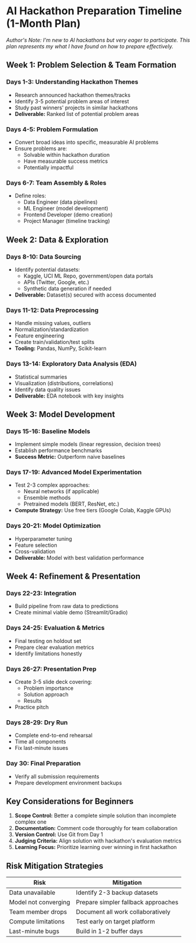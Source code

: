 # AI Hackathon Preparation Timeline (1-Month Plan)

*Author's Note: I'm new to AI hackathons but very eager to participate. This plan represents my what I have found on how to prepare effectively.*

## Week 1: Problem Selection & Team Formation

### Days 1-3: Understanding Hackathon Themes
- Research announced hackathon themes/tracks
- Identify 3-5 potential problem areas of interest
- Study past winners' projects in similar hackathons
- **Deliverable:** Ranked list of potential problem areas

### Days 4-5: Problem Formulation
- Convert broad ideas into specific, measurable AI problems
- Ensure problems are:
  - Solvable within hackathon duration
  - Have measurable success metrics
  - Potentially impactful


### Days 6-7: Team Assembly & Roles
- Define roles:
  - Data Engineer (data pipelines)
  - ML Engineer (model development)
  - Frontend Developer (demo creation)
  - Project Manager (timeline tracking)


## Week 2: Data & Exploration

### Days 8-10: Data Sourcing
- Identify potential datasets:
  - Kaggle, UCI ML Repo, government/open data portals
  - APIs (Twitter, Google, etc.)
  - Synthetic data generation if needed
- **Deliverable:** Dataset(s) secured with access documented

### Days 11-12: Data Preprocessing
- Handle missing values, outliers
- Normalization/standardization
- Feature engineering
- Create train/validation/test splits
- **Tooling:** Pandas, NumPy, Scikit-learn

### Days 13-14: Exploratory Data Analysis (EDA)
- Statistical summaries
- Visualization (distributions, correlations)
- Identify data quality issues
- **Deliverable:** EDA notebook with key insights

## Week 3: Model Development

### Days 15-16: Baseline Models
- Implement simple models (linear regression, decision trees)
- Establish performance benchmarks
- **Success Metric:** Outperform naive baselines

### Days 17-19: Advanced Model Experimentation
- Test 2-3 complex approaches:
  - Neural networks (if applicable)
  - Ensemble methods
  - Pretrained models (BERT, ResNet, etc.)
- **Compute Strategy:** Use free tiers (Google Colab, Kaggle GPUs)

### Days 20-21: Model Optimization
- Hyperparameter tuning
- Feature selection
- Cross-validation
- **Deliverable:** Model with best validation performance

## Week 4: Refinement & Presentation

### Days 22-23: Integration
- Build pipeline from raw data to predictions
- Create minimal viable demo (Streamlit/Gradio)

### Days 24-25: Evaluation & Metrics
- Final testing on holdout set
- Prepare clear evaluation metrics
- Identify limitations honestly

### Days 26-27: Presentation Prep
- Create 3-5 slide deck covering:
  - Problem importance
  - Solution approach
  - Results
- Practice pitch

### Days 28-29: Dry Run
- Complete end-to-end rehearsal
- Time all components
- Fix last-minute issues

### Day 30: Final Preparation
- Verify all submission requirements
- Prepare development environment backups

## Key Considerations for Beginners

1. **Scope Control:** Better a complete simple solution than incomplete complex one
2. **Documentation:** Comment code thoroughly for team collaboration
3. **Version Control:** Use Git from Day 1
4. **Judging Criteria:** Align solution with hackathon's evaluation metrics
5. **Learning Focus:** Prioritize learning over winning in first hackathon

## Risk Mitigation Strategies

| Risk | Mitigation |
|------|------------|
| Data unavailable | Identify 2-3 backup datasets |
| Model not converging | Prepare simpler fallback approaches |
| Team member drops | Document all work collaboratively |
| Compute limitations | Test early on target platform |
| Last-minute bugs | Build in 1-2 buffer days |

